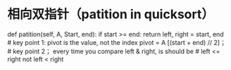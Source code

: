 # 相向双指针（patition in quicksort）
def patition(self, A, Start, end):
    if start >= end:
        return
    left, right = start, end
    # key point 1: pivot is the value, not the index
    pivot = A [(start + end) // 2]；
    # key point 2； every time you compare left & right, is should be 
    # left <= right not left < right
    
